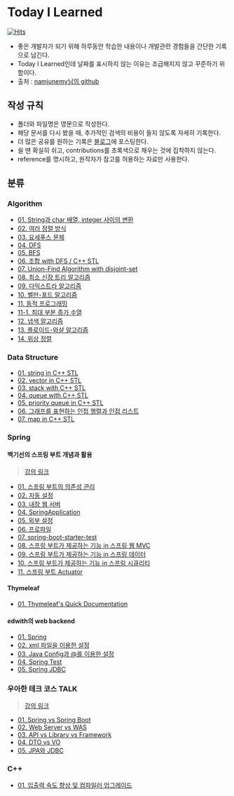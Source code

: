 # Today I Learned

[![Hits](https://hits.seeyoufarm.com/api/count/incr/badge.svg?url=https://github.com/96glory/TIL)](https://hits.seeyoufarm.com)

- 좋은 개발자가 되기 위해 하루동안 학습한 내용이나 개발관련 경험들을 간단한 기록으로 남긴다.
- Today I Learned인데 날짜를 표시하지 않는 이유는 조급해지지 않고 꾸준하기 위함이다.
- 출처 : [namjunemy님의 github](https://github.com/namjunemy/TIL)

## 작성 규칙

- 폴더와 파일명은 영문으로 작성한다.
- 해당 문서를 다시 봤을 때, 추가적인 검색의 비용이 들지 않도록 자세히 기록한다.
- 더 많은 공유를 원하는 기록은 [블로그](http://96glory.tistory.com/)에 포스팅한다.
- 쉴 땐 확실히 쉬고, contributions를 초록색으로 채우는 것에 집착하지 않는다.
- reference를 명시하고, 원작자가 참고를 허용하는 자료만 사용한다.

## 분류

### Algorithm

- [01. String과 char 배열, integer 사이의 변환](https://github.com/96glory/TIL/blob/master/Algorithm/01string-char-int-conversion.md)
- [02. 여러 정렬 방식](https://github.com/96glory/TIL/blob/master/Algorithm/02sort.md)
- [03. 요세푸스 문제](https://github.com/96glory/TIL/blob/master/Algorithm/03josephus-problem.md)
- [04. DFS](https://github.com/96glory/TIL/blob/master/Algorithm/04dfs.md)
- [05. BFS](https://github.com/96glory/TIL/blob/master/Algorithm/05bfs.md)
- [06. 조합 with DFS / C++ STL](https://github.com/96glory/TIL/blob/master/Algorithm/06combination.md)
- [07. Union-Find Algorithm with disjoint-set](https://github.com/96glory/TIL/blob/master/Algorithm/07union-find.md)
- [08. 최소 신장 트리 알고리즘](https://github.com/96glory/TIL/blob/master/Algorithm/08mst-algorithm.md)
- [09. 다익스트라 알고리즘](https://github.com/96glory/TIL/blob/master/Algorithm/09dijkstra-algorithm.md)
- [10. 벨만-포드 알고리즘](https://github.com/96glory/TIL/blob/master/Algorithm/10bellman-ford-algorithm.md)
- [11. 동적 프로그래밍](https://github.com/96glory/TIL/blob/master/Algorithm/11dynamic-programming.md)
- [11-1. 최대 부분 증가 수열](https://github.com/96glory/TIL/blob/master/Algorithm/11-01lis.md)
- [12. 냅색 알고리즘](https://github.com/96glory/TIL/blob/master/Algorithm/12knapsack-algorithm.md)
- [13. 플로이드-와샬 알고리즘](https://github.com/96glory/TIL/blob/master/Algorithm/13floyd-warshall-algorithm.md)
- [14. 위상 정렬](https://github.com/96glory/TIL/blob/master/Algorithm/14topological-sort.md)

### Data Structure

- [01. string in C++ STL](https://github.com/96glory/TIL/blob/master/DataStructure/01string.md)
- [02. vector in C++ STL](https://github.com/96glory/TIL/blob/master/DataStructure/02vector.md)
- [03. stack with C++ STL](https://github.com/96glory/TIL/blob/master/DataStructure/03stack.md)
- [04. queue with C++ STL](https://github.com/96glory/TIL/blob/master/DataStructure/04queue.md)
- [05. priority queue in C++ STL](https://github.com/96glory/TIL/blob/master/DataStructure/05priority-queue.md)
- [06. 그래프를 표현하는 인접 행렬과 인접 리스트](https://github.com/96glory/TIL/blob/master/DataStructure/06graph-expression.md)
- [07. map in C++ STL](https://github.com/96glory/TIL/blob/master/DataStructure/07map.md)

### Spring

#### 백기선의 스프링 부트 개념과 활용

> [강의 링크](https://www.inflearn.com/course/%EC%8A%A4%ED%94%84%EB%A7%81%EB%B6%80%ED%8A%B8/)

- [01. 스프링 부트의 의존성 관리](https://github.com/96glory/TIL/blob/master/Spring/whiteship-spring-boot/01dependency-management.md)
- [02. 자동 설정](https://github.com/96glory/TIL/blob/master/Spring/whiteship-spring-boot/02auto-configuration.md)
- [03. 내장 웹 서버](https://github.com/96glory/TIL/blob/master/Spring/whiteship-spring-boot/03embedded-web-server.md)
- [04. SpringApplication](https://github.com/96glory/TIL/blob/master/Spring/whiteship-spring-boot/04SpringApplication.md)
- [05. 외부 설정](https://github.com/96glory/TIL/blob/master/Spring/whiteship-spring-boot/05external-config.md)
- [06. 프로파일](https://github.com/96glory/TIL/blob/master/Spring/whiteship-spring-boot/06profile.md)
- [07. spring-boot-starter-test](https://github.com/96glory/TIL/blob/master/Spring/whiteship-spring-boot/07spring-boot-starter-test.md)
- [08. 스프링 부트가 제공하는 기능 in 스프링 웹 MVC](https://github.com/96glory/TIL/blob/master/Spring/whiteship-spring-boot/08spring-web-mvc.md)
- [09. 스프링 부트가 제공하는 기능 in 스프링 데이터](https://github.com/96glory/TIL/blob/master/Spring/whiteship-spring-boot/09spring-data.md)
- [10. 스프링 부트가 제공하는 기능 in 스프링 시큐리티](https://github.com/96glory/TIL/blob/master/Spring/whiteship-spring-boot/10spring-security.md)
- [11. 스프링 부트 Actuator](https://github.com/96glory/TIL/blob/master/Spring/whiteship-spring-boot/11spring-boot-actuator.md)

#### Thymeleaf

- [01. Thymeleaf's Quick Documentation](https://github.com/96glory/TIL/blob/master/Spring/whiteship-spring-boot/08-1thymeleaf.md)

#### edwith의 web backend

- [01. Spring](https://github.com/96glory/TIL/blob/master/Spring/edwith-web-back-end/web-app-reservation-service/01spring-core.md)
- [02. xml 파일을 이용한 설정](https://github.com/96glory/TIL/blob/master/Spring/edwith-web-back-end/web-app-reservation-service/02xml.md)
- [03. Java Config과 @를 이용한 설정](https://github.com/96glory/TIL/blob/master/Spring/edwith-web-back-end/web-app-reservation-service/03JavaConfig.md)
- [04. Spring Test](https://github.com/96glory/TIL/blob/master/Spring/edwith-web-back-end/web-app-reservation-service/04spring-test.md)
- [05. Spring JDBC](https://github.com/96glory/TIL/blob/master/Spring/edwith-web-back-end/web-app-reservation-service/05spring-JDBC.md)

### 우아한 테크 코스 TALK

> [강의 링크](https://www.youtube.com/playlist?list=PLgXGHBqgT2TvpJ_p9L_yZKPifgdBOzdVH)

- [01. Spring vs Spring Boot](https://github.com/96glory/TIL/blob/master/WoowaTechTalk/01spring-vs-springboot.md)
- [02. Web Server vs WAS](https://github.com/96glory/TIL/blob/master/WoowaTechTalk/02webserver-vs-was.md)
- [03. API vs Library vs Framework](https://github.com/96glory/TIL/blob/master/WoowaTechTalk/03api-vs-library-vs-framework.md)
- [04. DTO vs VO](https://github.com/96glory/TIL/blob/master/WoowaTechTalk/04dto-vs-vo.md)
- [05. JPA와 JDBC](https://github.com/96glory/TIL/blob/master/WoowaTechTalk/05jpa-jdbc.md)

### C++

- [01. 입출력 속도 향상 및 컴파일러 업그레이드](https://96glory.tistory.com/2)
